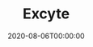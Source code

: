 ---
title: Excyte
summary: Exhaustive exploration of cytometry data
tags:
- single cell cytometry
date: "2020-08-06T00:00:00"

external_link: "https://github.com/maximemeylan/Excyte/"

image:
  caption: Excyte
  focal_point: Smart
  
---
